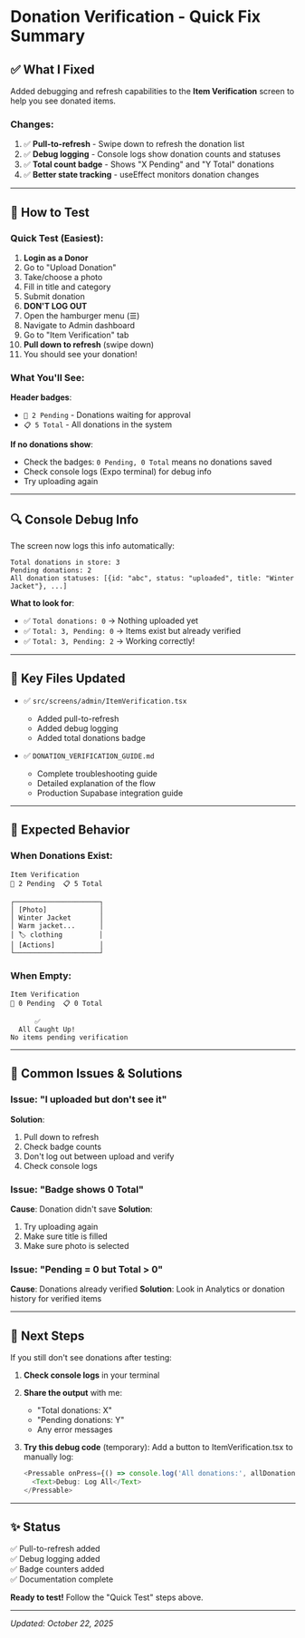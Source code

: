 # Donation Verification - Quick Fix Summary

## ✅ What I Fixed

Added debugging and refresh capabilities to the **Item Verification** screen to help you see donated items.

### Changes:
1. ✅ **Pull-to-refresh** - Swipe down to refresh the donation list
2. ✅ **Debug logging** - Console logs show donation counts and statuses
3. ✅ **Total count badge** - Shows "X Pending" and "Y Total" donations
4. ✅ **Better state tracking** - useEffect monitors donation changes

---

## 🧪 How to Test

### Quick Test (Easiest):

1. **Login as a Donor**
2. Go to "Upload Donation"
3. Take/choose a photo
4. Fill in title and category
5. Submit donation
6. **DON'T LOG OUT**
7. Open the hamburger menu (☰)
8. Navigate to Admin dashboard
9. Go to "Item Verification" tab
10. **Pull down to refresh** (swipe down)
11. You should see your donation!

### What You'll See:

**Header badges**:
- `🔵 2 Pending` - Donations waiting for approval
- `📋 5 Total` - All donations in the system

**If no donations show**:
- Check the badges: `0 Pending, 0 Total` means no donations saved
- Check console logs (Expo terminal) for debug info
- Try uploading again

---

## 🔍 Console Debug Info

The screen now logs this info automatically:
```
Total donations in store: 3
Pending donations: 2
All donation statuses: [{id: "abc", status: "uploaded", title: "Winter Jacket"}, ...]
```

**What to look for**:
- ✅ `Total donations: 0` → Nothing uploaded yet
- ✅ `Total: 3, Pending: 0` → Items exist but already verified
- ✅ `Total: 3, Pending: 2` → Working correctly!

---

## 🎯 Key Files Updated

- ✅ `src/screens/admin/ItemVerification.tsx`
  - Added pull-to-refresh
  - Added debug logging
  - Added total donations badge
  
- ✅ `DONATION_VERIFICATION_GUIDE.md`
  - Complete troubleshooting guide
  - Detailed explanation of the flow
  - Production Supabase integration guide

---

## 📱 Expected Behavior

### When Donations Exist:
```
Item Verification
🔵 2 Pending  📋 5 Total

┌─────────────────────┐
│ [Photo]             │
│ Winter Jacket       │
│ Warm jacket...      │
│ 🏷️ clothing         │
│ [Actions]           │
└─────────────────────┘
```

### When Empty:
```
Item Verification
🔵 0 Pending  📋 0 Total

      ✅
  All Caught Up!
No items pending verification
```

---

## 🐛 Common Issues & Solutions

### Issue: "I uploaded but don't see it"
**Solution**: 
1. Pull down to refresh
2. Check badge counts
3. Don't log out between upload and verify
4. Check console logs

### Issue: "Badge shows 0 Total"
**Cause**: Donation didn't save
**Solution**:
1. Try uploading again
2. Make sure title is filled
3. Make sure photo is selected

### Issue: "Pending = 0 but Total > 0"
**Cause**: Donations already verified
**Solution**: Look in Analytics or donation history for verified items

---

## 🚀 Next Steps

If you still don't see donations after testing:

1. **Check console logs** in your terminal
2. **Share the output** with me:
   - "Total donations: X"
   - "Pending donations: Y"
   - Any error messages

3. **Try this debug code** (temporary):
   Add a button to ItemVerification.tsx to manually log:
   ```typescript
   <Pressable onPress={() => console.log('All donations:', allDonations)}>
     <Text>Debug: Log All</Text>
   </Pressable>
   ```

---

## ✨ Status

✅ Pull-to-refresh added  
✅ Debug logging added  
✅ Badge counters added  
✅ Documentation complete  

**Ready to test!** Follow the "Quick Test" steps above.

---

*Updated: October 22, 2025*
